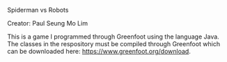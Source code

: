 Spiderman vs Robots

Creator: Paul Seung Mo Lim


This is a game I programmed through Greenfoot using the language Java. The classes in the respository must be compiled through Greenfoot which can be downloaded here: https://www.greenfoot.org/download.
